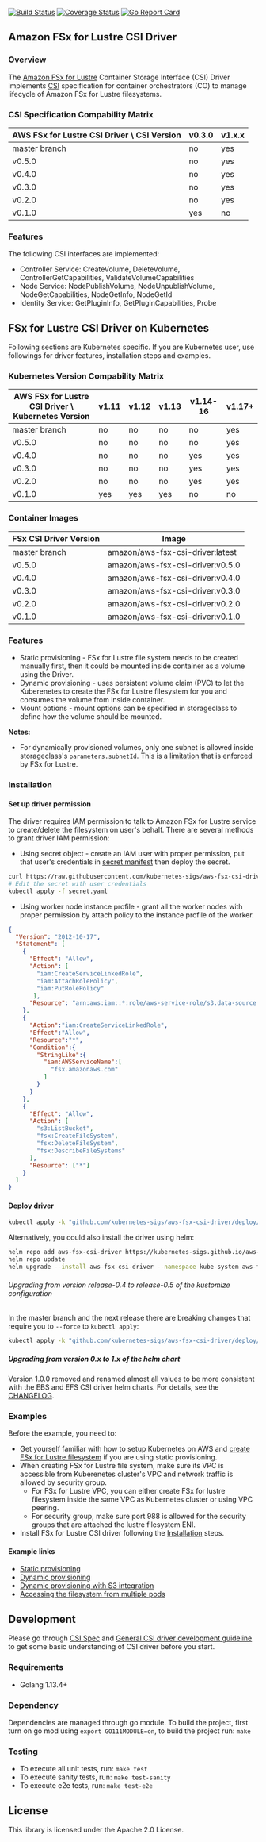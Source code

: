 [![Build Status](https://travis-ci.org/kubernetes-sigs/aws-fsx-csi-driver.svg?branch=master)](https://travis-ci.org/kubernetes-sigs/aws-fsx-csi-driver)
[![Coverage Status](https://coveralls.io/repos/github/kubernetes-sigs/aws-fsx-csi-driver/badge.svg?branch=master)](https://coveralls.io/github/kubernetes-sigs/aws-fsx-csi-driver?branch=master)
[![Go Report Card](https://goreportcard.com/badge/github.com/kubernetes-sigs/aws-fsx-csi-driver)](https://goreportcard.com/report/github.com/kubernetes-sigs/aws-fsx-csi-driver)

## Amazon FSx for Lustre CSI Driver
### Overview

The [Amazon FSx for Lustre](https://aws.amazon.com/fsx/lustre/) Container Storage Interface (CSI) Driver implements [CSI](https://github.com/container-storage-interface/spec/blob/master/spec.md) specification for container orchestrators (CO) to manage lifecycle of Amazon FSx for Lustre filesystems.

### CSI Specification Compability Matrix
| AWS FSx for Lustre CSI Driver \ CSI Version       | v0.3.0| v1.x.x |
|---------------------------------------------------|-------|--------|
| master branch                                     | no    | yes    |
| v0.5.0                                            | no    | yes    |
| v0.4.0                                            | no    | yes    |
| v0.3.0                                            | no    | yes    |
| v0.2.0                                            | no    | yes    |
| v0.1.0                                            | yes   | no     |

### Features
The following CSI interfaces are implemented:
* Controller Service: CreateVolume, DeleteVolume, ControllerGetCapabilities, ValidateVolumeCapabilities
* Node Service: NodePublishVolume, NodeUnpublishVolume, NodeGetCapabilities, NodeGetInfo, NodeGetId
* Identity Service: GetPluginInfo, GetPluginCapabilities, Probe

## FSx for Lustre CSI Driver on Kubernetes
Following sections are Kubernetes specific. If you are Kubernetes user, use followings for driver features, installation steps and examples.

### Kubernetes Version Compability Matrix
| AWS FSx for Lustre CSI Driver \ Kubernetes Version| v1.11 | v1.12 | v1.13 | v1.14-16 | v1.17+ |
|---------------------------------------------------|-------|-------|-------|----------|--------|
| master branch                                     | no    | no    | no    | no       | yes    |
| v0.5.0                                            | no    | no    | no    | no       | yes    |
| v0.4.0                                            | no    | no    | no    | yes      | yes    |
| v0.3.0                                            | no    | no    | no    | yes      | yes    |
| v0.2.0                                            | no    | no    | no    | yes      | yes    |
| v0.1.0                                            | yes   | yes   | yes   | no       | no     |

### Container Images
|FSx CSI Driver Version     | Image                               |
|---------------------------|-------------------------------------|
|master branch              |amazon/aws-fsx-csi-driver:latest     |
|v0.5.0                     |amazon/aws-fsx-csi-driver:v0.5.0     |
|v0.4.0                     |amazon/aws-fsx-csi-driver:v0.4.0     |
|v0.3.0                     |amazon/aws-fsx-csi-driver:v0.3.0     |
|v0.2.0                     |amazon/aws-fsx-csi-driver:v0.2.0     |
|v0.1.0                     |amazon/aws-fsx-csi-driver:v0.1.0     |

### Features
* Static provisioning - FSx for Lustre file system needs to be created manually first, then it could be mounted inside container as a volume using the Driver.
* Dynamic provisioning - uses persistent volume claim (PVC) to let the Kuberenetes to create the FSx for Lustre filesystem for you and consumes the volume from inside container.
* Mount options - mount options can be specified in storageclass to define how the volume should be mounted.

**Notes**:
* For dynamically provisioned volumes, only one subnet is allowed inside storageclass's `parameters.subnetId`. This is a [limitation](https://docs.aws.amazon.com/fsx/latest/APIReference/API_CreateFileSystem.html#FSx-CreateFileSystem-request-SubnetIds) that is enforced by FSx for Lustre.

### Installation
#### Set up driver permission
The driver requires IAM permission to talk to Amazon FSx for Lustre service to create/delete the filesystem on user's behalf. There are several methods to grant driver IAM permission:
* Using secret object - create an IAM user with proper permission, put that user's credentials in [secret manifest](../deploy/kubernetes/secret.yaml) then deploy the secret.

```sh
curl https://raw.githubusercontent.com/kubernetes-sigs/aws-fsx-csi-driver/master/deploy/kubernetes/secret.yaml > secret.yaml
# Edit the secret with user credentials
kubectl apply -f secret.yaml
```

* Using worker node instance profile - grant all the worker nodes with proper permission by attach policy to the instance profile of the worker.

```json
{
  "Version": "2012-10-17",
  "Statement": [
    {
      "Effect": "Allow",
      "Action": [
        "iam:CreateServiceLinkedRole",
        "iam:AttachRolePolicy",
        "iam:PutRolePolicy"
       ],
      "Resource": "arn:aws:iam::*:role/aws-service-role/s3.data-source.lustre.fsx.amazonaws.com/*"
    },
    {
      "Action":"iam:CreateServiceLinkedRole",
      "Effect":"Allow",
      "Resource":"*",
      "Condition":{
        "StringLike":{
          "iam:AWSServiceName":[
            "fsx.amazonaws.com"
          ]
        }
      }
    },
    {
      "Effect": "Allow",
      "Action": [
        "s3:ListBucket",
        "fsx:CreateFileSystem",
        "fsx:DeleteFileSystem",
        "fsx:DescribeFileSystems"
      ],
      "Resource": ["*"]
    }
  ]
}
```

#### Deploy driver
```sh
kubectl apply -k "github.com/kubernetes-sigs/aws-fsx-csi-driver/deploy/kubernetes/overlays/stable/?ref=release-0.5"
```

Alternatively, you could also install the driver using helm:

```sh
helm repo add aws-fsx-csi-driver https://kubernetes-sigs.github.io/aws-fsx-csi-driver/
helm repo update
helm upgrade --install aws-fsx-csi-driver --namespace kube-system aws-fsx-csi-driver/aws-fsx-csi-driver
```

###### Upgrading from version release-0.4 to release-0.5 of the kustomize configuration

In the master branch and the next release there are breaking changes that require you to `--force` to `kubectl apply`:
```sh
kubectl apply -k "github.com/kubernetes-sigs/aws-fsx-csi-driver/deploy/kubernetes/overlays/stable/?ref=master" --force
```

##### Upgrading from version 0.x to 1.x of the helm chart

Version 1.0.0 removed and renamed almost all values to be more consistent with the EBS and EFS CSI driver helm charts. For details, see the [CHANGELOG](./charts/aws-fsx-csi-driver/CHANGELOG.md).

### Examples
Before the example, you need to:
* Get yourself familiar with how to setup Kubernetes on AWS and [create FSx for Lustre filesystem](https://docs.aws.amazon.com/fsx/latest/LustreGuide/getting-started.html#getting-started-step1) if you are using static provisioning.
* When creating FSx for Lustre file system, make sure its VPC is accessible from Kuberenetes cluster's VPC and network traffic is allowed by security group.
  * For FSx for Lustre VPC, you can either create FSx for lustre filesystem inside the same VPC as Kubernetes cluster or using VPC peering.
  * For security group, make sure port 988 is allowed for the security groups that are attached the lustre filesystem ENI.
* Install FSx for Lustre CSI driver following the [Installation](README.md#Installation) steps.

#### Example links
* [Static provisioning](../examples/kubernetes/static_provisioning/README.md)
* [Dynamic provisioning](../examples/kubernetes/dynamic_provisioning/README.md)
* [Dynamic provisioning with S3 integration](../examples/kubernetes/dynamic_provisioning_s3/README.md)
* [Accessing the filesystem from multiple pods](../examples/kubernetes/multiple_pods/README.md)

## Development
Please go through [CSI Spec](https://github.com/container-storage-interface/spec/blob/master/spec.md) and [General CSI driver development guideline](https://kubernetes-csi.github.io/docs/Development.html) to get some basic understanding of CSI driver before you start.

### Requirements
* Golang 1.13.4+

### Dependency
Dependencies are managed through go module. To build the project, first turn on go mod using `export GO111MODULE=on`, to build the project run: `make`

### Testing
* To execute all unit tests, run: `make test`
* To execute sanity tests, run: `make test-sanity`
* To execute e2e tests, run: `make test-e2e`

## License
This library is licensed under the Apache 2.0 License.
